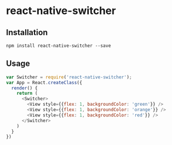 # react-native-switcher

## Installation

```
npm install react-native-switcher --save
```

## Usage

```js
var Switcher = require('react-native-switcher');
var App = React.createClass({
  render() {
    return (
      <Switcher>
        <View style={{flex: 1, backgroundColor: 'green'}} />
        <View style={{flex: 1, backgroundColor: 'orange'}} />
        <View style={{flex: 1, backgroundColor: 'red'}} />
      </Switcher>
    )
  }
})
```
